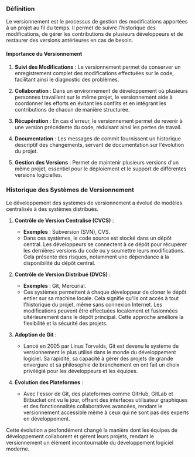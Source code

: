 ### Définition

Le versionnement est le processus de gestion des modifications apportées à un projet au fil du temps. Il permet de suivre l'historique des modifications, de gérer les contributions de plusieurs développeurs et de restaurer des versions antérieures en cas de besoin.

#### Importance du Versionnement

1. **Suivi des Modifications** : Le versionnement permet de conserver un enregistrement complet des modifications effectuées sur le code, facilitant ainsi le diagnostic des problèmes.
    
2. **Collaboration** : Dans un environnement de développement où plusieurs personnes travaillent sur le même projet, le versionnement aide à coordonner les efforts en évitant les conflits et en intégrant les contributions de chacun de manière structurée.
    
3. **Récupération** : En cas d'erreur, le versionnement permet de revenir à une version précédente du code, réduisant ainsi les pertes de travail.
    
4. **Documentation** : Les messages de commit fournissent un historique descriptif des changements, servant de documentation sur l'évolution du projet.
    
5. **Gestion des Versions** : Permet de maintenir plusieurs versions d'un même projet, essentiel pour le déploiement et le support de différentes versions logicielles.
    

### Historique des Systèmes de Versionnement

Le développement des systèmes de versionnement a évolué de modèles centralisés à des systèmes distribués.

1. **Contrôle de Version Centralisé (CVCS)** :
    
    - **Exemples** : Subversion (SVN), CVS.
    - Dans ces systèmes, le code source est stocké dans un dépôt central. Les développeurs se connectent à ce dépôt pour récupérer les dernières versions du code ou y soumettre leurs modifications. Cela présente des risques, notamment une dépendance à la disponibilité du dépôt central.
2. **Contrôle de Version Distribué (DVCS)** :
    
    - **Exemples** : Git, Mercurial.
    - Ces systèmes permettent à chaque développeur de cloner le dépôt entier sur sa machine locale. Cela signifie qu'ils ont accès à tout l'historique du projet, même sans connexion Internet. Les modifications peuvent être effectuées localement et fusionnées ultérieurement dans le dépôt principal. Cette approche améliore la flexibilité et la sécurité des projets.
3. **Adoption de Git** :
    
    - Lancé en 2005 par Linus Torvalds, Git est devenu le système de versionnement le plus utilisé dans le monde du développement logiciel. Sa rapidité, sa capacité à gérer des projets de grande envergure et sa philosophie de branchement en ont fait un choix privilégié pour les développeurs et les équipes.
4. **Évolution des Plateformes** :
    
    - Avec l'essor de Git, des plateformes comme GitHub, GitLab et Bitbucket ont vu le jour, offrant des interfaces utilisateur graphiques et des fonctionnalités collaboratives avancées, rendant le versionnement accessible même à ceux qui ne sont pas des experts en développement.

Cette évolution a profondément changé la manière dont les équipes de développement collaborent et gèrent leurs projets, rendant le versionnement un élément incontournable du développement logiciel moderne.